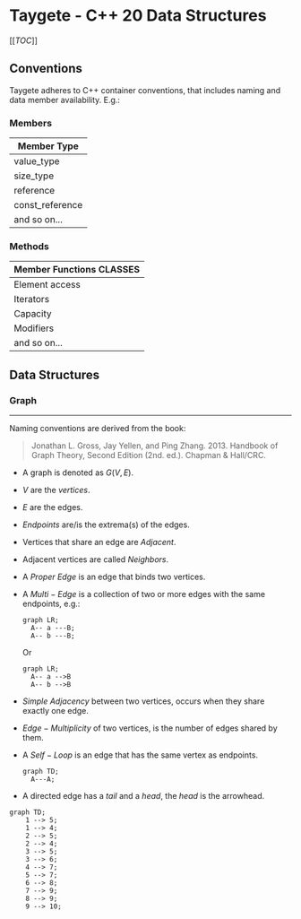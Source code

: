 # Taygete - C++ 20 Data Structures

[[_TOC_]]

## Conventions

Taygete adheres to C++ container conventions, that includes naming and data member availability. E.g.:

### Members

| Member Type                          |
| -------------------------------------- |
| value_type                             |
| size_type                               |
| reference                               |
| const_reference                    |
| and so on... |

### Methods
| Member Functions CLASSES    |
| -------------------------------------- |
|  Element access                     |
| Iterators                                  |
| Capacity                                 |
| Modifiers                                |
|  and so on...                           |


## Data Structures

### Graph

---

Naming conventions are derived from the book:

> Jonathan L. Gross, Jay Yellen, and Ping Zhang. 2013. Handbook of Graph Theory, Second Edition (2nd. ed.). Chapman & Hall/CRC.

* A graph is denoted as $G(V,E)$.

* $V$ are the _vertices_.

* $E$ are the edges.

* $Endpoints$ are/is the extrema(s) of the edges.

* Vertices that share an edge are $Adjacent$.

* Adjacent vertices are called $Neighbors$.

* A $Proper\ Edge$ is an edge that binds two vertices.

* A $Multi-Edge$ is a collection of two or more edges with the same endpoints, e.g.:

  ```mermaid
  graph LR;
  	A-- a ---B;
  	A-- b ---B;
  ```
  
  Or
  
  ```mermaid
  graph LR;
  	A-- a -->B
  	A-- b -->B
  ```

* $Simple\ Adjacency$ between two vertices, occurs when they share exactly one edge.

* $Edge-Multiplicity$ of two vertices,  is the number of edges shared by them.

* A $Self-Loop$ is an edge that has the same vertex as endpoints.

  ```mermaid
  graph TD;
  	A---A;
  ```

* A directed edge has a $tail$ and a $head$, the $head$ is the arrowhead.

```mermaid
graph TD;
	1 --> 5;
	1 --> 4;
	2 --> 5;
	2 --> 4;
	3 --> 5;
	3 --> 6;
	4 --> 7;
	5 --> 7;
	6 --> 8;
	7 --> 9;
	8 --> 9;
	9 --> 10;
```

